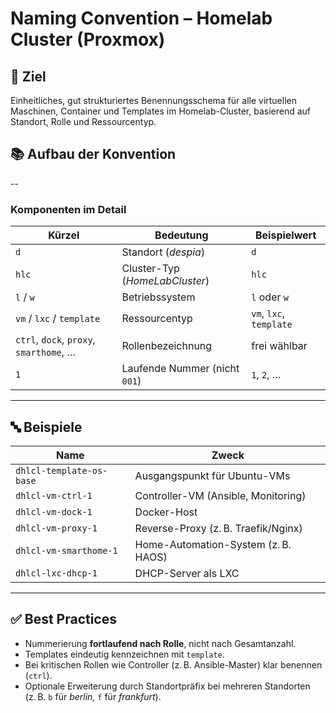 # Naming Convention – Homelab Cluster (Proxmox)

## 🧠 Ziel

Einheitliches, gut strukturiertes Benennungsschema für alle virtuellen Maschinen, Container und Templates im Homelab-Cluster, basierend auf Standort, Rolle und Ressourcentyp.

## 📚 Aufbau der Konvention

<standort><cluster><os><resourcentyp>-<rolle>-<nummer>

### Komponenten im Detail

| Kürzel        | Bedeutung                     | Beispielwert     |
|---------------|-------------------------------|------------------|
| `d`           | Standort (*despia*)           | `d`              |
| `hlc`         | Cluster-Typ (*HomeLabCluster*)| `hlc`            |
| `l` / `w`     | Betriebssystem                | `l` oder `w`     |
| `vm` / `lxc` / `template` | Ressourcentyp     | `vm`, `lxc`, `template` |
| `ctrl`, `dock`, `proxy`, `smarthome`, … | Rollenbezeichnung  | frei wählbar     |
| `1`           | Laufende Nummer (nicht `001`) | `1`, `2`, …       |

---

## 🔤 Beispiele

| Name                     | Zweck                                  |
|--------------------------|----------------------------------------|
| `dhlcl-template-os-base` | Ausgangspunkt für Ubuntu-VMs           |
| `dhlcl-vm-ctrl-1`        | Controller-VM (Ansible, Monitoring)    |
| `dhlcl-vm-dock-1`        | Docker-Host                            |
| `dhlcl-vm-proxy-1`       | Reverse-Proxy (z. B. Traefik/Nginx)    |
| `dhlcl-vm-smarthome-1`   | Home-Automation-System (z. B. HAOS)    |
| `dhlcl-lxc-dhcp-1`       | DHCP-Server als LXC                    |

---

## ✅ Best Practices

- Nummerierung **fortlaufend nach Rolle**, nicht nach Gesamtanzahl.
- Templates eindeutig kennzeichnen mit `template`.
- Bei kritischen Rollen wie Controller (z. B. Ansible-Master) klar benennen (`ctrl`).
- Optionale Erweiterung durch Standortpräfix bei mehreren Standorten (z. B. `b` für *berlin*, `f` für *frankfurt*).
